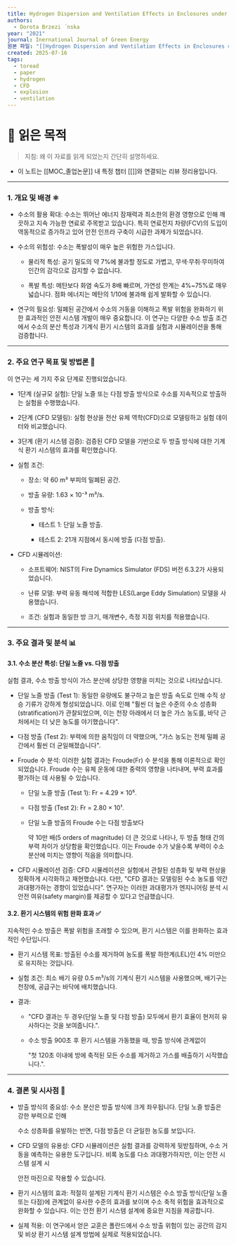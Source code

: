 ```yaml
---
title: Hydrogen Dispersion and Ventilation Effects in Enclosures under Different Release Conditions
authors:
  - Dorota Brzezi ´nska
year: "2021"
journal: Inernational Journal of Green Energy
원본 파일: "[[Hydrogen Dispersion and Ventilation Effects in Enclosures under Different Release Conditions.pdf]]"
created: 2025-07-16
tags:
  - toread
  - paper
  - hydrogen
  - CFD
  - explosion
  - ventilation
---
```

# 🎯 읽은 목적  
> 지침: 왜 이 자료를 읽게 되었는지 간단히 설명하세요.

- 이 노트는 [[MOC_졸업논문]] 내 특정 챕터 [[]]와 연결되는 리뷰 정리용입니다.  

---
### 1. 개요 및 배경 ⚛️

- 수소의 활용 확대: 수소는 뛰어난 에너지 잠재력과 최소한의 환경 영향으로 인해 깨끗하고 지속 가능한 연료로 주목받고 있습니다. 특히 연료전지 차량(FCV)의 도입이 역동적으로 증가하고 있어 안전 인프라 구축이 시급한 과제가 되었습니다.
    
- 수소의 위험성: 수소는 폭발성이 매우 높은 위험한 가스입니다.
    
    - 물리적 특성: 공기 밀도의 약 7%에 불과할 정도로 가볍고, 무색·무취·무미하여 인간의 감각으로 감지할 수 없습니다.
        
    - 폭발 특성: 메탄보다 화염 속도가 8배 빠르며, 가연성 한계는 4%~75%로 매우 넓습니다. 점화 에너지는 메탄의 1/10에 불과해 쉽게 발화할 수 있습니다.
        
- 연구의 필요성: 밀폐된 공간에서 수소의 거동을 이해하고 폭발 위험을 완화하기 위한 효과적인 안전 시스템 개발이 매우 중요합니다. 이 연구는 다양한 수소 방출 조건에서 수소의 분산 특성과 기계식 환기 시스템의 효과를 실험과 시뮬레이션을 통해 검증합니다.
    

---

### 2. 주요 연구 목표 및 방법론 🔬

이 연구는 세 가지 주요 단계로 진행되었습니다.

- 1단계 (실규모 실험): 단일 노즐 또는 다점 방출 방식으로 수소를 지속적으로 방출하는 실험을 수행했습니다.
    
- 2단계 (CFD 모델링): 실험 현상을 전산 유체 역학(CFD)으로 모델링하고 실험 데이터와 비교했습니다.
    
- 3단계 (환기 시스템 검증): 검증된 CFD 모델을 기반으로 두 방출 방식에 대한 기계식 환기 시스템의 효과를 확인했습니다.
    
- 실험 조건:
    
    - 장소: 약 60 m³ 부피의 밀폐된 공간.
        
    - 방출 유량: 1.63 × 10⁻³ m³/s.
        
    - 방출 방식:
        
        - 테스트 1: 단일 노즐 방출.
            
        - 테스트 2: 21개 지점에서 동시에 방출 (다점 방출).
            
- CFD 시뮬레이션:
    
    - 소프트웨어: NIST의 Fire Dynamics Simulator (FDS) 버전 6.3.2가 사용되었습니다.
        
    - 난류 모델: 부력 유동 해석에 적합한 LES(Large Eddy Simulation) 모델을 사용했습니다.
        
    - 조건: 실험과 동일한 방 크기, 매개변수, 측정 지점 위치를 적용했습니다.
        

---

### 3. 주요 결과 및 분석 📊

#### 3.1. 수소 분산 특성: 단일 노즐 vs. 다점 방출

실험 결과, 수소 방출 방식이 가스 분산에 상당한 영향을 미치는 것으로 나타났습니다.

- 단일 노즐 방출 (Test 1): 동일한 유량에도 불구하고 높은 방출 속도로 인해 수직 상승 기류가 강하게 형성되었습니다. 이로 인해 "훨씬 더 높은 수준의 수소 성층화(stratification)가 관찰되었으며, 이는 천장 아래에서 더 높은 가스 농도를, 바닥 근처에서는 더 낮은 농도를 야기했습니다".
    
- 다점 방출 (Test 2): 부력에 의한 움직임이 더 약했으며, "가스 농도는 전체 밀폐 공간에서 훨씬 더 균일해졌습니다".
    
- Froude 수 분석: 이러한 실험 결과는 Froude(Fr) 수 분석을 통해 이론적으로 확인되었습니다. Froude 수는 유체 운동에 대한 중력의 영향을 나타내며, 부력 효과를 평가하는 데 사용될 수 있습니다.
    
    - 단일 노즐 방출 (Test 1): Fr = 4.29 × 10⁵.
        
    - 다점 방출 (Test 2): Fr = 2.80 × 10¹.
        
    - 단일 노즐 방출의 Froude 수는 다점 방출보다
        
        약 10만 배(5 orders of magnitude) 더 큰 것으로 나타나, 두 방출 형태 간의 부력 차이가 상당함을 확인했습니다. 이는 Froude 수가 낮을수록 부력이 수소 분산에 미치는 영향이 적음을 의미합니다.
        
- CFD 시뮬레이션 검증: CFD 시뮬레이션은 실험에서 관찰된 성층화 및 부력 현상을 정확하게 시각화하고 재현했습니다. 다만, "CFD 결과는 모델링된 수소 농도를 약간 과대평가하는 경향이 있었습니다". 연구자는 이러한 과대평가가 엔지니어링 분석 시 안전 여유(safety margin)를 제공할 수 있다고 언급했습니다.
    

#### 3.2. 환기 시스템의 위험 완화 효과 ✅

지속적인 수소 방출은 폭발 위험을 초래할 수 있으며, 환기 시스템은 이를 완화하는 효과적인 수단입니다.

- 환기 시스템 목표: 방출된 수소를 제거하여 농도를 폭발 하한계(LEL)인 4% 미만으로 유지하는 것입니다.
    
- 실험 조건: 최소 배기 유량 0.5 m³/s의 기계식 환기 시스템을 사용했으며, 배기구는 천장에, 공급구는 바닥에 배치했습니다.
    
- 결과:
    
    - "CFD 결과는 두 경우(단일 노즐 및 다점 방출) 모두에서 환기 효율이 현저히 유사하다는 것을 보여줍니다.".
        
    - 수소 방출 900초 후 환기 시스템을 가동했을 때, 방출 방식에 관계없이
        
        "첫 120초 이내에 방에 축적된 모든 수소를 제거하고 가스를 배출하기 시작했습니다.".
        

---

### 4. 결론 및 시사점 🏁

- 방출 방식의 중요성: 수소 분산은 방출 방식에 크게 좌우됩니다. 단일 노즐 방출은 강한 부력으로 인해
    
    수소 성층화를 유발하는 반면, 다점 방출은 더 균일한 농도를 보입니다.
    
- CFD 모델의 유용성: CFD 시뮬레이션은 실험 결과를 강력하게 뒷받침하며, 수소 거동을 예측하는 유용한 도구입니다. 비록 농도를 다소 과대평가하지만, 이는 안전 시스템 설계 시
    
    안전 마진으로 작용할 수 있습니다.
    
- 환기 시스템의 효과: 적절히 설계된 기계식 환기 시스템은 수소 방출 방식(단일 노즐 또는 다점)에 관계없이 유사한 수준의 효과를 보이며 수소 축적 위험을 효과적으로 완화할 수 있습니다. 이는 안전 환기 시스템 설계에 중요한 지침을 제공합니다.
    
- 실제 적용: 이 연구에서 얻은 교훈은 폴란드에서 수소 방출 위험이 있는 공간의 감지 및 비상 환기 시스템 설계 방법에 실제로 적용되었습니다.


